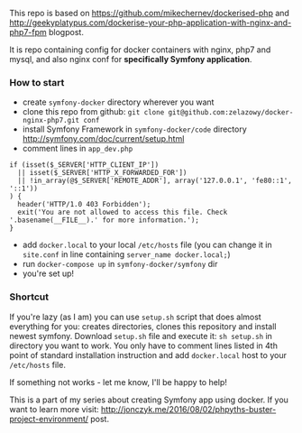 This repo is based on https://github.com/mikechernev/dockerised-php and http://geekyplatypus.com/dockerise-your-php-application-with-nginx-and-php7-fpm blogpost.

It is repo containing config for docker containers with nginx, php7 and mysql, and also nginx conf for **specifically Symfony application**.

### How to start
  * create `symfony-docker` directory wherever you want
  * clone this repo from github: `git clone git@github.com:zelazowy/docker-nginx-php7.git conf`
  * install Symfony Framework in `symfony-docker/code` directory http://symfony.com/doc/current/setup.html
  * comment lines in `app_dev.php`
  ```
  if (isset($_SERVER['HTTP_CLIENT_IP'])
    || isset($_SERVER['HTTP_X_FORWARDED_FOR'])
    || !in_array(@$_SERVER['REMOTE_ADDR'], array('127.0.0.1', 'fe80::1', '::1'))
  ) {
    header('HTTP/1.0 403 Forbidden');
    exit('You are not allowed to access this file. Check '.basename(__FILE__).' for more information.');
  }
  ```
  * add `docker.local` to your local `/etc/hosts` file (you can change it in `site.conf` in line containing `server_name docker.local;`)
  * run `docker-compose up` in `symfony-docker/symfony` dir
  * you're set up!

### Shortcut
If you're lazy (as I am) you can use `setup.sh` script that does almost everything for you: creates directories, clones this repository and install newest symfony.
Download `setup.sh` file and execute it: `sh setup.sh` in directory you want to work.
You only have to comment lines listed in 4th point of standard installation instruction and add `docker.local` host to your `/etc/hosts` file.

If something not works - let me know, I'll be happy to help!

This is a part of my series about creating Symfony app using docker. If you want to learn more visit: http://jonczyk.me/2016/08/02/phpyths-buster-project-environment/ post.
